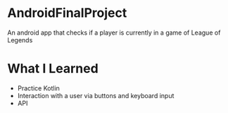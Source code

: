 # AndroidFinalProject
An android app that checks if a player is currently in a game of League of Legends

# What I Learned
* Practice Kotlin
* Interaction with a user via buttons and keyboard input
* API

